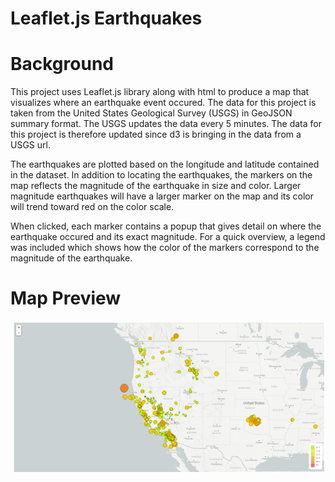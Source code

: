 # Leaflet.js Earthquakes

# Background
This project uses Leaflet.js library along with html to produce a map that visualizes where an earthquake event occured. The data for this project is taken from the United States Geological Survey (USGS) in GeoJSON summary format.  The USGS updates the data every 5 minutes.  The data for this project is therefore updated since d3 is bringing in the data from a USGS url.  

The earthquakes are plotted based on the longitude and latitude contained in the dataset.  In addition to locating the earthquakes, the markers on the map reflects the magnitude of the earthquake in size and color.  Larger magnitude earthquakes will have a larger marker on the map and its color will trend toward red on the color scale.  

When clicked, each marker contains a popup that gives detail on where the earthquake occured and its exact magnitude.  For a quick overview, a legend was included which shows how the color of the markers correspond to the magnitude of the earthquake.  

# Map Preview
![](images/earthquake.PNG)
